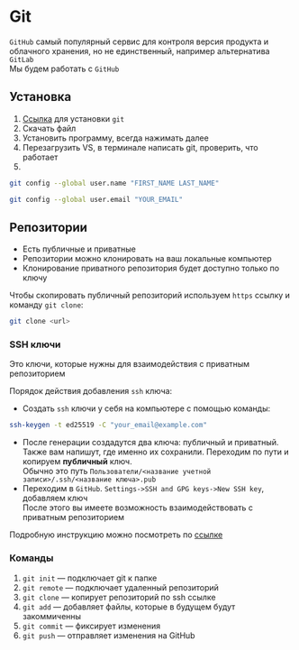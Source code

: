 # Git

`GitHub` самый популярный сервис для контроля версия продукта и облачного хранения, но не единственный, например альтернатива `GitLab` \
Мы будем работать с `GitHub`

## Установка

1. [Ссылка](https://git-scm.com/downloads) для установки `git`
2. Скачать файл
3. Установить программу, всегда нажимать далее
4. Перезагрузить VS, в терминале написать git, проверить, что работает
5.

```sh
git config --global user.name "FIRST_NAME LAST_NAME"
```

```sh
git config --global user.email "YOUR_EMAIL"
```

## Репозитории

- Есть публичные и приватные
- Репозитории можно клонировать на ваш локальные компьютер
- Клонирование приватного репозитория будет доступно только по ключу

Чтобы скопировать публичный репозиторий используем `https` ссылку и команду `git clone`:

```sh
git clone <url>
```

### SSH ключи

Это ключи, которые нужны для взаимодействия с приватным репозиторием

Порядок действия добавления `ssh` ключа:

- Создать `ssh` ключи у себя на компьютере с помощью команды:

 ```sh
 ssh-keygen -t ed25519 -C "your_email@example.com"
 ```

- После генерации создадутся два ключа: публичный и приватный. Также вам напишут, где именно их сохранили. Переходим по пути и копируем **публичный** ключ. \
Обычно это путь `Пользователи/<название учетной записи>/.ssh/<название ключа>.pub`
- Переходим в `GitHub`. `Settings->SSH and GPG keys->New SSH key`, добавляем ключ \
После этого вы имеете возможность взаимодействовать с приватным репозиторием

Подробную инструкцию можно посмотреть по [ссылке](https://bogdanov-blog.ru/generatsiya-ssh-klyuchej-dlya-github/)

### Команды

1. `git init` — подключает git к папке
2. `git remote` —  подключает удаленный репозиторий
3. `git clone` — копирует репозиторий по ssh ссылке
4. `git add` — добавляет файлы, которые в будущем будут закоммиченны
5. `git commit` — фиксирует изменения
6. `git push` — отправляет изменения на GitHub
